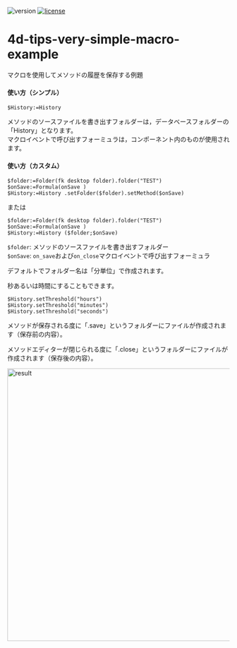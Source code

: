 ![version](https://img.shields.io/badge/version-18%2B-EB8E5F)
[![license](https://img.shields.io/github/license/miyako/4d-tips-very-simple-macro-example)](LICENSE)

# 4d-tips-very-simple-macro-example
マクロを使用してメソッドの履歴を保存する例題

#### 使い方（シンプル）

```4d
$History:=History 
```

メソッドのソースファイルを書き出すフォルダーは，データベースフォルダーの「History」となります。  
マクロイベントで呼び出すフォーミュラは，コンポーネント内のものが使用されます。  

#### 使い方（カスタム）

```4d
$folder:=Folder(fk desktop folder).folder("TEST")
$onSave:=Formula(onSave )
$History:=History .setFolder($folder).setMethod($onSave)
```

または

```4d
$folder:=Folder(fk desktop folder).folder("TEST")
$onSave:=Formula(onSave )
$History:=History ($folder;$onSave)
```

`$folder`: メソッドのソースファイルを書き出すフォルダー  
`$onSave`: `on_save`および`on_close`マクロイベントで呼び出すフォーミュラ

デフォルトでフォルダー名は「分単位」で作成されます。

秒あるいは時間にすることもできます。

```4d
$History.setThreshold("hours")
$History.setThreshold("minutes")
$History.setThreshold("seconds")
```

メソッドが保存される度に「.save」というフォルダーにファイルが作成されます（保存前の内容）。  

メソッドエディターが閉じられる度に「.close」というフォルダーにファイルが作成されます（保存後の内容）。  

<img width="618" alt="result" src="https://user-images.githubusercontent.com/1725068/118444287-e2b43300-b727-11eb-84df-4731c97232a4.png">


